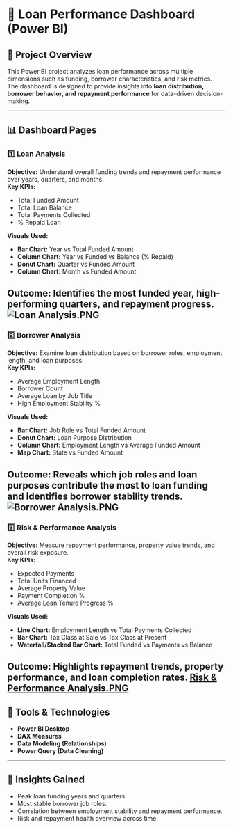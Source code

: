 # 🏦 Loan Performance Dashboard (Power BI)

## 📘 Project Overview
This Power BI project analyzes loan performance across multiple dimensions such as funding, borrower characteristics, and risk metrics.  
The dashboard is designed to provide insights into **loan distribution, borrower behavior, and repayment performance** for data-driven decision-making.

---

## 📊 Dashboard Pages

### 1️⃣ Loan Analysis
**Objective:** Understand overall funding trends and repayment performance over years, quarters, and months.  
**Key KPIs:**
- Total Funded Amount  
- Total Loan Balance  
- Total Payments Collected  
- % Repaid Loan  

**Visuals Used:**
- **Bar Chart:** Year vs Total Funded Amount  
- **Column Chart:** Year vs Funded vs Balance (% Repaid)  
- **Donut Chart:** Quarter vs Funded Amount  
- **Column Chart:** Month vs Funded Amount  

**Outcome:** Identifies the most funded year, high-performing quarters, and repayment progress.
![Loan Analysis.PNG](./1_Loan_Analysis/Loan%20Analysis.png)
---

### 2️⃣ Borrower Analysis
**Objective:** Examine loan distribution based on borrower roles, employment length, and loan purposes.  
**Key KPIs:**
- Average Employment Length  
- Borrower Count  
- Average Loan by Job Title  
- High Employment Stability %

**Visuals Used:**
- **Bar Chart:** Job Role vs Total Funded Amount  
- **Donut Chart:** Loan Purpose Distribution  
- **Column Chart:** Employment Length vs Average Funded Amount  
- **Map Chart:** State vs Funded Amount  

**Outcome:** Reveals which job roles and loan purposes contribute the most to loan funding and identifies borrower stability trends.
![Borrower Analysis.PNG](./2_Borrower_Analysis/Borrower%20Analysis.png)
---

### 3️⃣ Risk & Performance Analysis
**Objective:** Measure repayment performance, property value trends, and overall risk exposure.  
**Key KPIs:**
- Expected Payments  
- Total Units Financed  
- Average Property Value  
- Payment Completion %  
- Average Loan Tenure Progress %

**Visuals Used:**
- **Line Chart:** Employment Length vs Total Payments Collected  
- **Bar Chart:** Tax Class at Sale vs Tax Class at Present  
- **Waterfall/Stacked Bar Chart:** Total Funded vs Payments vs Balance  

**Outcome:** Highlights repayment trends, property performance, and loan completion rates.
[Risk & Performance Analysis.PNG](./3_Risk_Performance_Analysis/Risk%20&%20Performance%20Analysis.png)
---

## 🧮 Tools & Technologies
- **Power BI Desktop**
- **DAX Measures**
- **Data Modeling (Relationships)**
- **Power Query (Data Cleaning)**

---

## 🧠 Insights Gained
- Peak loan funding years and quarters.
- Most stable borrower job roles.
- Correlation between employment stability and repayment performance.
- Risk and repayment health overview across time.

